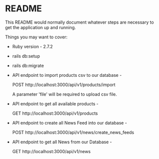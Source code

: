 # README

This README would normally document whatever steps are necessary to get the
application up and running.

Things you may want to cover:

* Ruby version - 2.7.2

* rails db:setup

* rails db:migrate

* API endpoint to import products csv to our database -
  
  POST http://localhost:3000/api/v1/products/import

  A parameter 'file' will be required to upload csv file.

* API endpoint to get all available products -

  GET http://localhost:3000/api/v1/products

* API endpoint to create all News Feed into our database -

  POST http://localhost:3000/api/v1/news/create_news_feeds

* API endpoint to get all News from our Database -

  GET http://localhost:3000/api/v1/news
